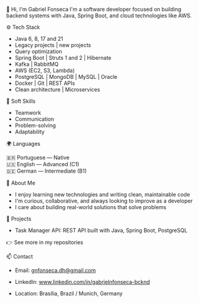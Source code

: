 👋 Hi, I'm Gabriel Fonseca
I'm a software developer focused on building backend systems with Java, Spring Boot, and cloud technologies like AWS.

⚙️ Tech Stack

* Java 6, 8, 17 and 21
* Legacy projects | new projects
* Query optimization 
* Spring Boot | Struts 1 and 2 | Hibernate
* Kafka | RabbitMQ
* AWS (EC2, S3, Lambda)
* PostgreSQL | MongoDB | MySQL | Oracle
* Docker | Git | REST APIs
* Clean architecture | Microservices

🤝 Soft Skills 

* Teamwork
* Communication
* Problem-solving
* Adaptability

🌍 Languages

🇧🇷 Portuguese — Native  
🇺🇸 English — Advanced (C1)  
🇩🇪 German — Intermediate (B1)

🌱 About Me

* I enjoy learning new technologies and writing clean, maintainable code
* I'm curious, collaborative, and always looking to improve as a developer
* I care about building real-world solutions that solve problems

🚀 Projects

* Task Manager API: REST API built with Java, Spring Boot, PostgreSQL
    
👉 See more in my repositories

📫 Contact
   
* Email: gnfonseca.dh@gmail.com
    
* LinkedIn: www.linkedin.com/in/gabrielnfonseca-bcknd
    
* Location: Brasília, Brazil / Munich, Germany
